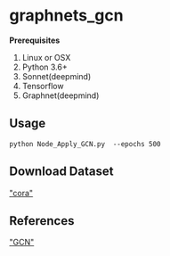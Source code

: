 # graphnets_gcn

**Prerequisites**
1. Linux or OSX
2. Python 3.6+
3. Sonnet(deepmind)
4. Tensorflow
5. Graphnet(deepmind)
## Usage
```
python Node_Apply_GCN.py  --epochs 500

```

## Download  Dataset

["cora"](https://www.dropbox.com/s/3ggdpkj7ou8svoc/cora.zip?dl=1)


## References
["GCN"](https://arxiv.org/abs/1609.02907)

